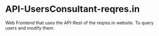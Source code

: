 # API-UsersConsultant-reqres.in
 Web Frontend that uses the API-Rest of the reqres.in website. To query users and modify them.
